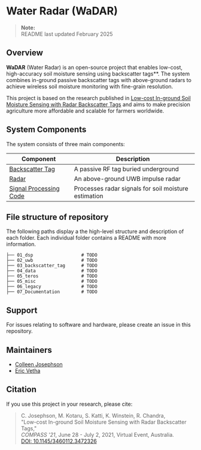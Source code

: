 # Water Radar (WaDAR)

> __Note:__  
> README last updated February 2025

## Overview

**WaDAR** (Water Radar) is an open-source project that enables low-cost, high-accuracy soil moisture sensing using backscatter tags**. The system combines in-ground passive backscatter tags with above-ground radars to achieve wireless soil moisture monitoring with fine-grain resolution.

This project is based on the research published in [Low-cost In-ground Soil Moisture Sensing with Radar Backscatter Tags](https://doi.org/10.1145/3460112.3472326) and aims to make precision agriculture more affordable and scalable for farmers worldwide.

## System Components

The system consists of three main components:

| Component | Description | 
| --- | --- |
| [Backscatter Tag](https://github.com/jlab-sensing/wadar/tree/master/backscatter_tag) | A passive RF tag buried underground |
| [Radar](https://github.com/jlab-sensing/wadar/tree/master/uwb) | An above-ground UWB impulse radar |
| [Signal Processing Code](https://github.com/jlab-sensing/wadar/tree/master/dsp) | Processes radar signals for soil moisture estimation |


## File structure of repository

The following paths display a the high-level structure and description of each folder. Each individual folder contains a README with more information.

```
├── 01_dsp                  # TODO
├── 02_uwb                  # TODO
├── 03_backscatter_tag      # TODO
├── 04_data                 # TODO
├── 05_teros                # TODO
├── 05_misc                 # TODO
├── 06_legacy               # TODO
├── 07_Documentation        # TODO
```

## Support

For issues relating to software and hardware, please create an issue in this repository. 

<!--## Contributing-->

<!--See [CONTRIBUTING.md](./CONTRIBUTING.md).-->

<!--## Code of Conduct-->

<!--This project adheres to-->
<!--[Contributor Covenant](https://www.contributor-covenant.org).-->
<!--See [Code of Conduct](./CODE_OF_CONDUCT.md) for a local copy.-->

<!--## License-->

<!--Code in this repository is licensed under the MIT License unless specified in the file header. See @ref LICENSE for full document.-->

## Maintainers

- [Colleen Josephson](mailto:cjosephson@ucsc.edu)
- [Eric Vetha](mailto:evetha@ucsc.edu)

## Citation
If you use this project in your research, please cite:

> C. Josephson, M. Kotaru, S. Katti, K. Winstein, R. Chandra,  
> "Low-cost In-ground Soil Moisture Sensing with Radar Backscatter Tags,"  
> *COMPASS '21*, June 28 - July 2, 2021, Virtual Event, Australia.  
> [DOI: 10.1145/3460112.3472326](https://doi.org/10.1145/3460112.3472326)

<!-- 
## Dependencies
The software is compatible with any Unix-based OS such as OSX 10.X or Linux. We have the following additional software dependencies:
- a recent MATLAB release ([here](https://drive.google.com/drive/u/1/folders/1ysOlEd1t2GFOKYOxBg3uzE3v5n-13ok5) is our group network MATLAB license if you don't already have one)
- RNDIS and FTDI drivers for ethernet and serial over USB to communicate with the radar
  	
   For OSX radar, install the network and serial drivers in step 2 of this site: http://beagleboard.org/getting-started. You might get an error about the developer being unknown, this is expected and the software is fine to install. To get around it, find the package(s) in finder and then ctrl-click on them and select open. 

   After installing, reboot and test by plugging in the radar, then opening command line and executing `ssh root@192.168.7.2`. You should be logged in to a terminal as root@beaglebone. You may get a warning like this, especially if you have tried a few different radars:
   
   `@@@@@@@@@@@@@@@@@@@@@@@@@@@@@@@@@@@@@@@@@@@@@@@@@@@@@@@@@@@`  
   `@    WARNING: REMOTE HOST IDENTIFICATION HAS CHANGED!     @`  
   `@@@@@@@@@@@@@@@@@@@@@@@@@@@@@@@@@@@@@@@@@@@@@@@@@@@@@@@@@@@`  
   
   This just means that you have SSH'd into another device that has used the same internal IP address. To solve this problem, use the terminal to edit this file: `/Users/<your_username>/.ssh/config` (create it if it doesn't exist). Add these two lines:
   
   `Host 192.168.7.2`  
   `  StrictHostKeyChecking no`  

   To test the serial connection, minicom is recommended. You may need to install homebrew to do this if you don’t have it already: `brew install minicom`. Then, once minicom is installed, test the connection by doing `minicom -D /dev/tty.usbmodem<XXXX>`. Fill in the XXXX with the appropriate device number. You can find it by using the terminal to look in the  /dev directory and grepping for /tty.usbmodem. Minicom will open, and it will display a message like this:  
   `Welcome to minicom 2.7.1`  
   `OPTIONS:`  
   `Compiled on May 17 2017, 15:29:14.
   `Port /dev/tty.usbmodem1413, 14:36:28`

   `Press Meta-Z for help on special keys`
   
   Press enter, and you should be logged into the radar and presented with this prompt: `root@beaglebone:~#`

- Arduino IDE plus the TeensyDuino add-on software for the teros12 and backscatter tag software
- gnuplot, to compile graphs
- latex to compile written documents (optional)

## Structure

The software for this system is divided into three key subsystems: radar software, backscatter software and commercial sensor software. 

The software for the backscatter tag and commercial sensor are pretty simple, basically just arduino files. You probably will not need to modify these very often.

The software for the radar is more complicated. The radars we use have two hardware components: the radar chip itself, and a Beagle Bone Black embedded linux board (BBB for short). We bought them from FlatEarth Sensing, and they named the radar development kit 'Chips and Salsa'; the chips refer to the radar chip and the salsa refers to their software library that collects data from the chip. Also worth mentioning is that the radars are all named after a type of pepper (ancho, cayenne and chipotle). Guess they like Mexican food.

The 'Salsa' software runs on the BBB. We have a modified version of some of their frameLogger code that we use to get our data, its in `/FlatEarth/c_code`. The BBB is a resource constrained device, so to get the maximum possible frame rate we do all the radar processing using MATLAB on a different device. That code lives in the matlab directory.

## Getting started

- Make sure all the prerequisites are installed
- Install all linked git submodules
```bash
git submodule update --init --recursive
```

- Make sure you can access the radar via `ssh root@192.168.7.2`.
- Go to the FlatEarth/c_code directory and make sure you can compile the frameLogger code and that it runs on the radar
- Go to the matlab directory and test that the salsaMain.m code works (check out Example 1 in the code comments at the top)

Congrats, you've successfully done a radar capture and processed it!

- Test with the tag

  Attach the radar to it's mount and point it towards the backscatter tag.  For best results, make sure the radar is between 20 and 50cm away from the top of the tag and that it's not underground for this initial test. In the plots, make sure you see a big peak when the tag is on and no peak when the tag is off. 
  
  IMPORTANT: some of the antennas (e.g. Vivaldi) have very strong polarization, so if you don't see any peak when the tag is on try rotating either the radar or the tag by 90 degrees. Also make sure you understand the radiation pattern of the type of antenna that is attached to the radar to ensure the direction of maximum gain is pointed towards the tag.
  
- Try out the soil_moisture.m program
  
  Now you can try burying the tag and using soil_moisture.m to compare the results against the commercial sensor. More detailed instructions coming soon (TODO). -->
